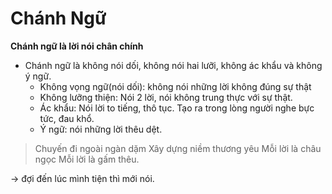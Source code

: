 # Chánh Ngữ

**Chánh ngữ là lời nói chân chính**

+ Chánh ngữ là không nói dối, không nói hai lưỡi, không ác khẩu và không ý ngữ. 
  + Không vọng ngữ(nói dối): không nói những lời không đúng sự thật
  + Không lưỡng thiện: Nói 2 lời, nói không trung thực với sự thật. 
  + Ác khẩu: Nói lời to tiếng, thô tục. Tạo ra trong lòng người nghe bực tức, đau khổ.
  + Ý ngữ: nói những lời thêu dệt. 

> Chuyến đi ngoài ngàn dặm
> Xây dựng niềm thương yêu
> Mỗi lời là châu ngọc
> Mỗi lời là gấm thêu.

$\to$ đợi đến lúc mình tiện thì mới nói. 

